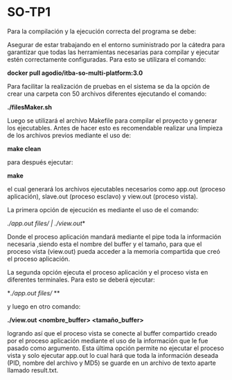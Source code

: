 # SO-TP1

Para la compilación y la ejecución correcta del programa se debe:	

Asegurar de estar trabajando en el entorno suministrado por la cátedra para garantizar que todas las herramientas necesarias para compilar y ejecutar estén correctamente configuradas. Para esto se utilizara el comando:

**docker pull agodio/itba-so-multi-platform:3.0**

Para facilitar la realización de pruebas en el sistema se da la opción de crear una carpeta con 50 archivos diferentes ejecutando el comando:

**./filesMaker.sh**

Luego se utilizará el archivo Makefile para compilar el proyecto y generar los ejecutables. Antes de hacer esto es recomendable realizar una limpieza de los archivos previos mediante el uso de:

**make clean**

para después ejecutar:

**make**

el cual generará los archivos ejecutables necesarios como app.out (proceso aplicación), slave.out (proceso esclavo) y view.out (proceso vista).


La primera opción de ejecución es mediante el uso de el comando:

**./app.out files/* | ./view.out**

Donde el proceso aplicación mandará mediante el pipe toda la información necesaria ,siendo esta el nombre del buffer y el tamaño, para que el proceso vista (view.out) pueda acceder a la memoria compartida que creó el proceso aplicación.

 La segunda opción ejecuta el proceso aplicación y el proceso vista en diferentes terminales. Para esto se deberá ejecutar:

**./app.out files/* **

y luego en otro comando:

**./view.out <nombre_buffer> <tamaño_buffer>**

logrando así que el proceso vista se conecte al buffer compartido creado por el proceso aplicación mediante el uso de la información que le fue pasado como argumento.
Esta última opción permite no ejecutar el proceso vista y solo ejecutar app.out lo cual hará que toda la información deseada (PID, nombre del archivo y MD5) se guarde en un archivo de texto aparte llamado result.txt.
